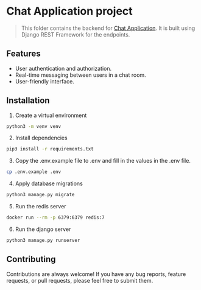 # Chat Application project
> This folder contains the backend for [Chat Application](../client). It is built using Django REST Framework for the endpoints. 
  
## Features
* User authentication and authorization. 
* Real-time messaging between users in a chat room.  
* User-friendly interface.  

## Installation
1. Create a virtual environment
```sh
python3 -m venv venv
```

2. Install dependencies  
```sh
pip3 install -r requirements.txt
```  

3. Copy the .env.example file to .env and fill in the values in the .env file.  
```sh
cp .env.example .env
```

4. Apply database migrations 
```sh
python3 manage.py migrate
```

5. Run the redis server
```sh
docker run --rm -p 6379:6379 redis:7
```

6. Run the django server
```sh
python3 manage.py runserver
```

## Contributing
Contributions are always welcome! If you have any bug reports, feature requests, or pull requests, please feel free to submit them.
